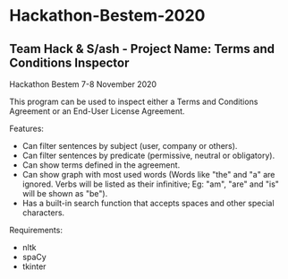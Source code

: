 # Hackathon-Bestem-2020
## Team Hack & S/ash - Project Name: Terms and Conditions Inspector
 Hackathon Bestem 7-8 November 2020
 
 This program can be used to inspect either a Terms and Conditions Agreement or an End-User License Agreement.
 
 Features:
 - Can filter sentences by subject (user, company or others).
 - Can filter sentences by predicate (permissive, neutral or obligatory).
 - Can show terms defined in the agreement.
 - Can show graph with most used words (Words like "the" and "a" are ignored. Verbs will be listed as their infinitive; Eg: "am", "are" and "is" will be shown as "be").
 - Has a built-in search function that accepts spaces and other special characters.

Requirements:
 - nltk
 - spaCy
 - tkinter
